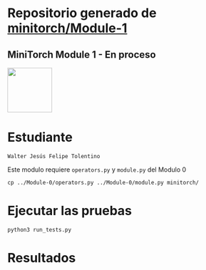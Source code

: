 # Repositorio generado de [minitorch/Module-1](https://github.com/minitorch/Module-1)
## MiniTorch Module 1 - En proceso

<img src="https://minitorch.github.io/_images/match.png" width="100px">

# Estudiante 
	Walter Jesús Felipe Tolentino
	
Este modulo requiere `operators.py` y `module.py` del Modulo 0

```
cp ../Module-0/operators.py ../Module-0/module.py minitorch/
```

# Ejecutar las pruebas
```
python3 run_tests.py
```

# Resultados
